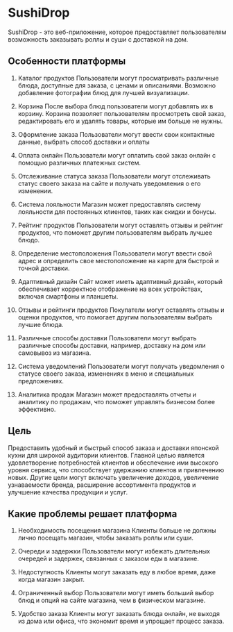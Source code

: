 # SushiDrop

SushiDrop - это веб-приложение, которое предоставляет пользователям возможность заказывать роллы и суши с доставкой на дом.

## Особенности платформы
1. Каталог продуктов
Пользователи могут просматривать различные блюда, доступные для заказа, с ценами и описаниями. Возможно добавление фотографии блюд для лучшей визуализации.

2. Корзина
После выбора блюд пользователи могут добавлять их в корзину. Корзина позволяет пользователям просмотреть свой заказ, редактировать его и удалять товары, которые им больше не нужны.

3. Оформление заказа
Пользователи могут ввести свои контактные данные, выбрать способ доставки и оплаты

4. Оплата онлайн
Пользователи могут оплатить свой заказ онлайн с помощью различных платежных систем.

5. Отслеживание статуса заказа
Пользователи могут отслеживать статус своего заказа на сайте и получать уведомления о его изменении.

6. Система лояльности
Магазин может предоставлять систему лояльности для постоянных клиентов, таких как скидки и бонусы.

7. Рейтинг продуктов
Пользователи могут оставлять отзывы и рейтинг продуктов, что поможет другим пользователям выбрать лучшее блюдо.

8. Определение местоположения
Пользователи могут ввести свой адрес и определить свое местоположение на карте для быстрой и точной доставки.

9. Адаптивный дизайн
Сайт может иметь адаптивный дизайн, который обеспечивает корректное отображение на всех устройствах, включая смартфоны и планшеты.

10. Отзывы и рейтинги продуктов
Покупатели могут оставлять отзывы и оценки продуктов, что помогает другим пользователям выбрать лучшие блюда.

11. Различные способы доставки
Пользователи могут выбрать различные способы доставки, например, доставку на дом или самовывоз из магазина.

12. Система уведомлений
Пользователи могут получать уведомления о статусе своего заказа, изменениях в меню и специальных предложениях.

13. Аналитика продаж
Магазин может предоставлять отчеты и аналитику по продажам, что поможет управлять бизнесом более эффективно.


## Цель
Предоставить удобный и быстрый способ заказа и доставки японской кухни для широкой аудитории клиентов.
Главной целью является удовлетворение потребностей клиентов и обеспечение ими высокого уровня сервиса, что способствует удержанию клиентов и привлечению новых. 
Другие цели могут включать увеличение доходов, увеличение узнаваемости бренда, расширение ассортимента продуктов и улучшение качества продукции и услуг.

## Какие проблемы решает платформа
1. Необходимость посещения магазина
Клиенты больше не должны лично посещать магазин, чтобы заказать роллы или суши.

2. Очереди и задержки
Пользователи могут избежать длительных очередей и задержек, связанных с заказом еды в магазине.

3. Недоступность
Клиенты могут заказать еду в любое время, даже когда магазин закрыт.

4. Ограниченный выбор
Пользователи могут иметь больший выбор блюд и опций на сайте магазина, чем в физическом магазине.

5. Удобство заказа
Клиенты могут заказать блюда онлайн, не выходя из дома или офиса, что экономит время и упрощает процесс заказа.